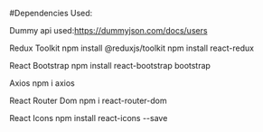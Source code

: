 #Dependencies Used:

Dummy api used:https://dummyjson.com/docs/users

Redux Toolkit
npm install @reduxjs/toolkit npm install react-redux

React Bootstrap
npm install react-bootstrap bootstrap

Axios
npm i axios

React Router Dom
npm i react-router-dom

React Icons
npm install react-icons --save
